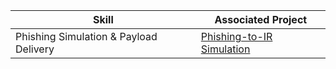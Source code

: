 | Skill                                         | Associated Project         |
|-----------------------------------------------|----------------------------|
|Phishing Simulation & Payload Delivery                           |  <a href="https://github.com/slybdev/Phishing-Attack-Simulation-to-Incident-Response/blob/main/README.md">Phishing-to-IR Simulation</a>|           |
